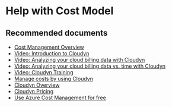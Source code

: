 <properties
	pageTitle="help with cost model"
	description="help with cost model"
	service="azure-billing"
	resource="billing"
	authors="prdasneo"
	displayOrder=""
	selfHelpType="generic"
	supportTopicIds="32615293"
	resourceTags=""
	productPesIds="15659"
	cloudEnvironments="public"
/>

# Help with Cost Model

## **Recommended documents**

* [Cost Management Overview](https://docs.microsoft.com/azure/cost-management/overview)<br>
* [Video: Introduction to Cloudyn](https://youtu.be/NWIRny6Wpsk)<br>
* [Video: Analyzing your cloud billing data with Cloudyn](https://youtu.be/G0pvI3iLH-Y)<br>
* [Video: Analyzing your cloud billing data vs. time with Cloudyn](https://youtu.be/7LsVPHglM0g)<br>
* [Video: Cloudyn Training](https://docs.microsoft.com/azure/cost-management/ref-videos)<br>
* [Manage costs by using Cloudyn](https://docs.microsoft.com/azure/cost-management/tutorial-manage-costs)<br>
* [Cloudyn Overview](https://docs.microsoft.com/azure/cost-management/overview)<br>
* [Cloudyn Pricing](https://azure.microsoft.com/pricing/details/cost-management)<br>
* [Use Azure Cost Management for free](https://azure.microsoft.com/blog/use-azure-cost-management-for-free/)<br>
